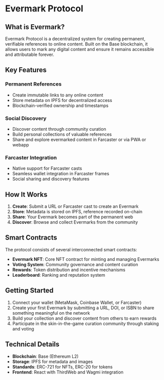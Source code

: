 # Evermark Protocol

## What is Evermark?

Evermark Protocol is a decentralized system for creating permanent, verifiable references to online content. Built on the Base blockchain, it allows users to mark any digital content and ensure it remains accessible and attributable forever.

## Key Features

### Permanent References
- Create immutable links to any online content
- Store metadata on IPFS for decentralized access
- Blockchain-verified ownership and timestamps

### Social Discovery
- Discover content through community curation
- Build personal collections of valuable references
- Share and explore evermarked content in Farcaster or via PWA or webapp

### Farcaster Integration
- Native support for Farcaster casts 
- Seamless wallet integration in Farcaster frames
- Social sharing and discovery features

## How It Works

1. **Create**: Submit a URL or Farcaster cast to create an Evermark
2. **Store**: Metadata is stored on IPFS, reference recorded on-chain
3. **Share**: Your Evermark becomes part of the permanent web
4. **Discover**: Browse and collect Evermarks from the community

## Smart Contracts

The protocol consists of several interconnected smart contracts:

- **Evermark NFT**: Core NFT contract for minting and managing Evermarks
- **Voting System**: Community governance and content curation
- **Rewards**: Token distribution and incentive mechanisms
- **Leaderboard**: Ranking and reputation system

## Getting Started

1. Connect your wallet (MetaMask, Coinbase Wallet, or Farcaster)
2. Create your first Evermark by submitting a URL, DOI, or ISBN to share something meaningful on the network
3. Build your collection and discover content from others to earn rewards
4. Participate in the skin-in-the-game curation community through staking and voting

## Technical Details

- **Blockchain**: Base (Ethereum L2)
- **Storage**: IPFS for metadata and images
- **Standards**: ERC-721 for NFTs, ERC-20 for tokens
- **Frontend**: React with ThirdWeb and Wagmi integration
